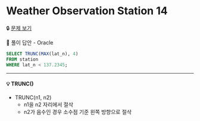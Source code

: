 # Weather Observation Station 14

🔒 [문제 보기](https://www.hackerrank.com/challenges/weather-observation-station-14/problem)

🔑 풀이 답안 - Oracle

```SQL
SELECT TRUNC(MAX(lat_n), 4)
FROM station
WHERE lat_n < 137.2345;
```

------

#### 💡 TRUNC()

- TRUNC(n1, n2)
  - n1을 n2 자리에서 절삭
  - n2가 음수인 경우 소수점 기준 왼쪽 방향으로 절삭

